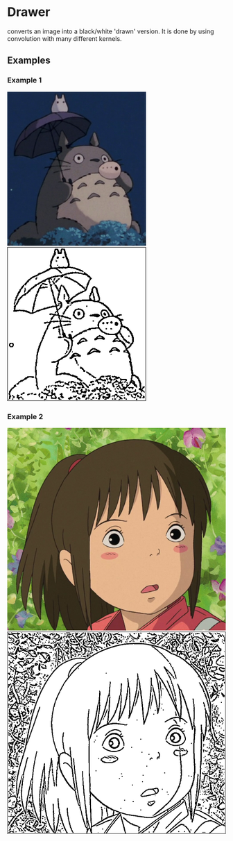 # Drawer
converts an image into a black/white 'drawn' version. It is done by using convolution with many different kernels.
## Examples 
### Example 1
![Totoro from My Neighbor Totoro](https://raw.githubusercontent.com/BaleyEccles/Drawer/refs/heads/master/Examples/Input1.png)
![Totoro from My Neighbor Totoro passed through the code](https://raw.githubusercontent.com/BaleyEccles/Drawer/refs/heads/master/Examples/Output1.png)

### Example 2
![Totoro from My Neighbor Totoro](https://raw.githubusercontent.com/BaleyEccles/Drawer/refs/heads/master/Examples/Input2.png)
![Totoro from My Neighbor Totoro passed through the code](https://raw.githubusercontent.com/BaleyEccles/Drawer/refs/heads/master/Examples/Output2.png)
